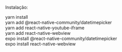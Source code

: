 Instalação:

yarn install<br>
yarn add @react-native-community/datetimepicker<br>
yarn add react-native-youtube-iframe<br>
yarn add react-native-webview<br>
expo install @react-native-community/datetimepicker<br>
expo install react-native-webview<br>

